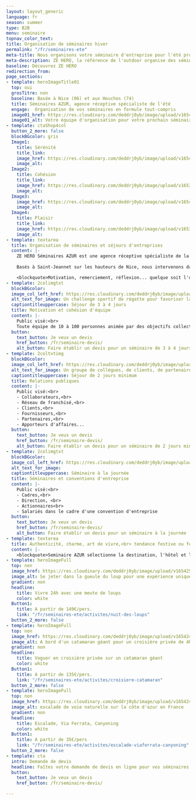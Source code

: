 ```yaml
---
layout: layout_generic
language: fr
season: summer
type: B2B
menu: seminaire
topnav_color_text: 
title: Organisation de séminaires hiver
permalink: "/fr/seminaires-ete"
meta-title: Nous organisons votre séminaire d'entreprise pour l'été prochain
meta-description: ZE HERO, la référence de l'outdoor organise des séminaires d'entreprise durant la saison d'été. Notre agence receptive propose des formules tout compris des Alpes à la Côte d'Azue.
baseline: Découvrez ZE HERO
redirection_from:
page_sections:
- template: heroImageTitle01
  top: oui
  grosTitre: non
  baseline: Basée à Nice (06) et aux Houches (74)
  title: Séminaires AZUR, agence réceptive spécialiste de l'été
  engage:  Organisation de vos séminaires en formule tout-compris
  image01_href: https://res.cloudinary.com/deddrj0yb/image/upload/v1654010009/website/Seminaires/ete/constantin-QRXxMSin654-unsplash.jpg
  image01_alt: Votre équipe d'organisation pour votre prochain séminaire d'entreprise
- template: ctaShop4col
  button_2_more: false
  blockBGcolor: gris
  Image1:
    title: Sérénité
    title_link:
    image_href: https://res.cloudinary.com/deddrj0yb/image/upload/v1654015684/website/Seminaires/ete/matthieu-joannon-SsA6JKybujo-unsplash.jpg
    image_alt:
  Image2:
    title: Cohésion
    title_link:
    image_href: https://res.cloudinary.com/deddrj0yb/image/upload/v1653043317/website/Seminaires/workshop/IMG_0263.jpg
    image_alt:
  Image3:
    image_href: https://res.cloudinary.com/deddrj0yb/image/upload/v1654015718/website/Seminaires/ete/thomas-despeyroux-2aGaN2oDPQI-unsplash.jpg
    image_alt:
  Image4:
    title: Plaisir
    title_link:
    image_href: https://res.cloudinary.com/deddrj0yb/image/upload/v1653043320/website/Seminaires/workshop/IMG_0286.jpg
    image_alt:
- template: textarea
  title: Organisation de séminaires et séjours d'entreprises
  content: |-
    ZE HERO Séminaires AZUR est une agence réceptive spécialiste de la Haute-Savoie, de la Provence, des Alpes du Sud et de la Côte d'Azur, qui organise vos séminaires : conseils, animation de groupe et réservation de séjour en formule "tout-compris" (hébergement, activités, logistique). 
    
    Basés à Saint-Jeannet sur les hauteurs de Nice, nous intervenons dans les villes, villages et stations balnéaires du littoral depuis 2005 et avec un nouveau camp de base aux Houches pour vos séminaires montagnards.

    <blockquote>Motivation, remerciement, réflexion... quelque soit l'objectif du projet, Seminaire AZUR est la garantie d'un séjour réussi et d'émotions partagées.</blockquote>
- template: 2colimgtxt
  blockBGcolor: 
  image_col_left_href: https://res.cloudinary.com/deddrj0yb/image/upload/c_lfill,h_600,w_600/v1653030711/website/Seminaires/ete/yoksel-zok-yp96m5gyiXQ-unsplash.jpg
  alt_text_for_image: Un challenge sportif de régatte pour favoriser la cohésion d'équipe et l'entraide
  captiontitleuppercase: Séjour de 3 à 4 jours
  title: Motivation et cohésion d'équipe
  content: |- 
    Public visé:<br>
    Toute équipe de 10 à 100 personnes animée par des objectifs collectifs à atteindre (commerciaux, service d'une entreprise, administration...)
  button:
    text_button: Je veux un devis
    href_button: /fr/seminaire-devis/
    alt_button: Faire établir un devis pour un séminaire de 3 à 4 jours
- template: 2coltxtimg
  blockBGcolor: 
  image_col_left_href: https://res.cloudinary.com/deddrj0yb/image/upload/c_fill,h_600,w_600/v1653030860/website/Seminaires/ete/jakob-dalbjorn-cuKJre3nyYc-unsplash.jpg
  alt_text_for_image: Un groupe de collègues, de clients, de partenaire en relations publiques lors d'un sémianire d'entreprise
  captiontitleuppercase: Séjour de 2 jours minimum
  title: Relations publiques
  content: |- 
    Public visé:<br>
    - Collaborateurs,<br>
    - Réseau de franchisé,<br>
    - Clients,<br>
    - Fournisseurs,<br>
    - Partenaires,<br>
    - Apporteurs d'affaires...
  button:
    text_button: Je veux un devis
    href_button: /fr/seminaire-devis/
    alt_button: Faire établir un devis pour un séminaire de 2 jours minimum
- template: 2colimgtxt
  blockBGcolor: 
  image_col_left_href: https://res.cloudinary.com/deddrj0yb/image/upload/c_fill,h_600,w_600/v1650905007/website/Seminaires/ete/stephen-leonardi-bpe5wCyKMbU-unsplash.jpg
  alt_text_for_image: 
  captiontitleuppercase: Séminaire à la journée
  title: Séminaires et conventions d'entreprise
  content: |- 
    Public visé:<br>
    - Cadres,<br>
    - Direction, <br>
    - Actionnaires<br>
    - Salariés dans le cadre d'une convention d'entreprise
  button:
    text_button: Je veux un devis
    href_button: /fr/seminaire-devis/
    alt_button: Faire établir un devis pour un séminaire à la journée
- template: textarea
  title: Authenticité, charme, art de vivre,<br> tendance festive ou féérie du littoral... 
  content: |-
    <blockquote>Seminaire AZUR sélectionne la destination, l'hôtel et les animations pour un séjour en parfaite adéquation avec le projet et l'entreprise.</blockquote>
- template: heroImageFull
  top: non
  image_href: https://res.cloudinary.com/deddrj0yb/image/upload/v1654251646/website/Seminaires/ete/thomas-bonometti-dtfyRuKG7UY-unsplash.jpg
  image_alt: Se jeter dans la gueule du loup pour une expérience unique !!!
  gradient: non
  headline:
    title: Vivre 24h avec une meute de loups
    color: white
  Button1:
    title: A partir de 149€/pers.
    link: "/fr/seminaires-ete/activites/nuit-des-loups"
  button_2_more: false
- template: heroImageFull
  top: non
  image_href: https://res.cloudinary.com/deddrj0yb/image/upload/v1654242591/website/Seminaires/ete/mike-swigunski-XClsGH4JuhA-unsplash.jpg
  image_alt: A bord d'un catamaran géant pour un croisière privée de 4h
  gradient: non
  headline:
    title: Voguer en croisière privée sur un catamaran géant
    color: white
  Button1:
    title: A partir de 135€/pers.
    link: "/fr/seminaires-ete/activites/croisiere-catamaran"
  button_2_more: false
- template: heroImageFull
  top: non
  image_href: https://res.cloudinary.com/deddrj0yb/image/upload/v1654249284/website/Seminaires/ete/patrick-hendry-w5hNCbJfX3w-unsplash.jpg
  image_alt: escalade de voie naturelle sur la côte d'azur en France
  gradient: non
  headline:
    title: Escalade, Via Ferrata, Canyoning
    color: white
  Button1:
    title: A partir de 35€/pers
    link: "/fr/seminaires-ete/activites/escalade-viaferrata-canyoning"
  button_2_more: false
- template: cta
  intro: Demande de devis
  headline: Faîtes votre demande de devis en ligne pour vos séminaires hiver ou été
  button:
    text_button: Je veux un devis
    href_button: /fr/seminaire-devis/

---
```

